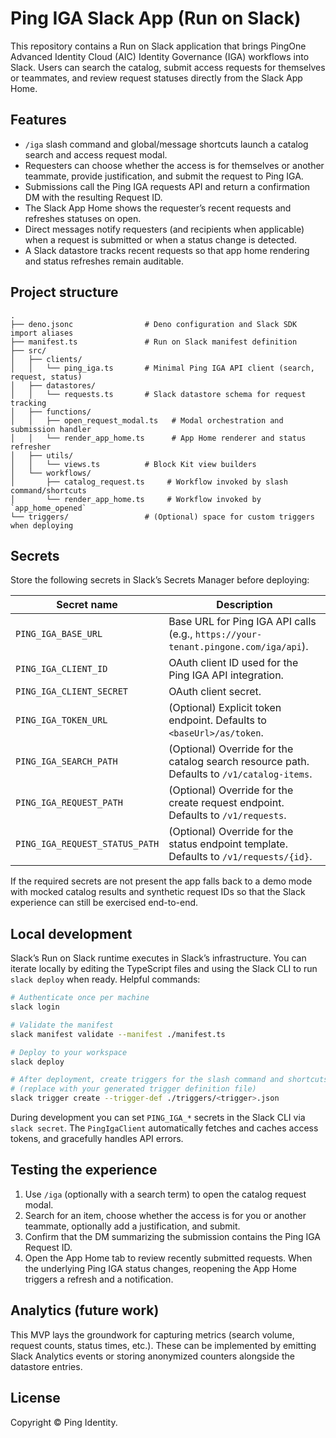 # Ping IGA Slack App (Run on Slack)

This repository contains a Run on Slack application that brings PingOne Advanced Identity Cloud (AIC) Identity Governance (IGA) workflows into Slack. Users can search the catalog, submit access requests for themselves or teammates, and review request statuses directly from the Slack App Home.

## Features

- `/iga` slash command and global/message shortcuts launch a catalog search and access request modal.
- Requesters can choose whether the access is for themselves or another teammate, provide justification, and submit the request to Ping IGA.
- Submissions call the Ping IGA requests API and return a confirmation DM with the resulting Request ID.
- The Slack App Home shows the requester’s recent requests and refreshes statuses on open.
- Direct messages notify requesters (and recipients when applicable) when a request is submitted or when a status change is detected.
- A Slack datastore tracks recent requests so that app home rendering and status refreshes remain auditable.

## Project structure

```
.
├── deno.jsonc                # Deno configuration and Slack SDK import aliases
├── manifest.ts               # Run on Slack manifest definition
├── src/
│   ├── clients/
│   │   └── ping_iga.ts       # Minimal Ping IGA API client (search, request, status)
│   ├── datastores/
│   │   └── requests.ts       # Slack datastore schema for request tracking
│   ├── functions/
│   │   ├── open_request_modal.ts   # Modal orchestration and submission handler
│   │   └── render_app_home.ts      # App Home renderer and status refresher
│   ├── utils/
│   │   └── views.ts          # Block Kit view builders
│   └── workflows/
│       ├── catalog_request.ts     # Workflow invoked by slash command/shortcuts
│       └── render_app_home.ts     # Workflow invoked by `app_home_opened`
└── triggers/                 # (Optional) space for custom triggers when deploying
```

## Secrets

Store the following secrets in Slack’s Secrets Manager before deploying:

| Secret name | Description |
| ----------- | ----------- |
| `PING_IGA_BASE_URL` | Base URL for Ping IGA API calls (e.g., `https://your-tenant.pingone.com/iga/api`). |
| `PING_IGA_CLIENT_ID` | OAuth client ID used for the Ping IGA API integration. |
| `PING_IGA_CLIENT_SECRET` | OAuth client secret. |
| `PING_IGA_TOKEN_URL` | (Optional) Explicit token endpoint. Defaults to `<baseUrl>/as/token`. |
| `PING_IGA_SEARCH_PATH` | (Optional) Override for the catalog search resource path. Defaults to `/v1/catalog-items`. |
| `PING_IGA_REQUEST_PATH` | (Optional) Override for the create request endpoint. Defaults to `/v1/requests`. |
| `PING_IGA_REQUEST_STATUS_PATH` | (Optional) Override for the status endpoint template. Defaults to `/v1/requests/{id}`. |

If the required secrets are not present the app falls back to a demo mode with mocked catalog results and synthetic request IDs so that the Slack experience can still be exercised end-to-end.

## Local development

Slack’s Run on Slack runtime executes in Slack’s infrastructure. You can iterate locally by editing the TypeScript files and using the Slack CLI to run `slack deploy` when ready. Helpful commands:

```bash
# Authenticate once per machine
slack login

# Validate the manifest
slack manifest validate --manifest ./manifest.ts

# Deploy to your workspace
slack deploy

# After deployment, create triggers for the slash command and shortcuts if needed
# (replace with your generated trigger definition file)
slack trigger create --trigger-def ./triggers/<trigger>.json
```

During development you can set `PING_IGA_*` secrets in the Slack CLI via `slack secret`. The `PingIgaClient` automatically fetches and caches access tokens, and gracefully handles API errors.

## Testing the experience

1. Use `/iga` (optionally with a search term) to open the catalog request modal.
2. Search for an item, choose whether the access is for you or another teammate, optionally add a justification, and submit.
3. Confirm that the DM summarizing the submission contains the Ping IGA Request ID.
4. Open the App Home tab to review recently submitted requests. When the underlying Ping IGA status changes, reopening the App Home triggers a refresh and a notification.

## Analytics (future work)

This MVP lays the groundwork for capturing metrics (search volume, request counts, status times, etc.). These can be implemented by emitting Slack Analytics events or storing anonymized counters alongside the datastore entries.

## License

Copyright © Ping Identity.
